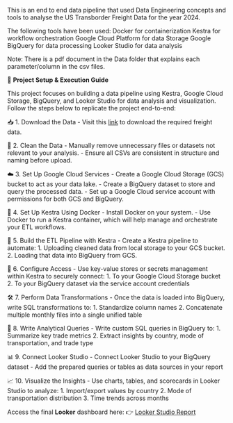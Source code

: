 This is an end to end data pipeline that used Data Engineering concepts and tools to analyse the US Transborder Freight Data for the year 2024.

The following tools have been used:
Docker for containerization
Kestra for workflow orchestration
Google Cloud Platform for data Storage
Google BigQuery for data processing 
Looker Studio for data analysis


Note: There is a pdf document in the Data folder that explains each parameter/column in the csv files.

🚀 **Project Setup & Execution Guide**

This project focuses on building a data pipeline using Kestra, Google Cloud Storage, BigQuery, and Looker Studio for data analysis and visualization. Follow the steps below to replicate the project end-to-end:

📥 1. Download the Data
    - Visit this [link](https://data.bts.gov/stories/s/kijm-95mr) to download the required freight data.

🧹 2. Clean the Data
    - Manually remove unnecessary files or datasets not relevant to your analysis.
    - Ensure all CSVs are consistent in structure and naming before upload.

☁️ 3. Set Up Google Cloud Services
    - Create a Google Cloud Storage (GCS) bucket to act as your data lake.
    - Create a BigQuery dataset to store and query the processed data.
    - Set up a Google Cloud service account with permissions for both GCS and BigQuery.

🐳 4. Set Up Kestra Using Docker
    - Install Docker on your system.
    - Use Docker to run a Kestra container, which will help manage and orchestrate your ETL workflows.

🔄 5. Build the ETL Pipeline with Kestra
    - Create a Kestra pipeline to automate:
      1. Uploading cleaned data from local storage to your GCS bucket.
      2. Loading that data into BigQuery from GCS.

🔐 6. Configure Access
    - Use key-value stores or secrets management within Kestra to securely connect:
      1. To your Google Cloud Storage bucket
      2. To your BigQuery dataset via the service account credentials

🛠️ 7. Perform Data Transformations
    - Once the data is loaded into BigQuery, write SQL transformations to:
      1. Standardize column names
      2. Concatenate multiple monthly files into a single unified table

🧾 8. Write Analytical Queries
    - Write custom SQL queries in BigQuery to:
      1. Summarize key trade metrics
      2. Extract insights by country, mode of transportation, and trade type

📊 9. Connect Looker Studio
    - Connect Looker Studio to your BigQuery dataset
    - Add the prepared queries or tables as data sources in your report

📈 10. Visualize the Insights
    - Use charts, tables, and scorecards in Looker Studio to analyze:
      1. Import/export values by country
      2. Mode of transportation distribution
      3. Time trends across months

Access the final **Looker** dashboard here:
👉 [Looker Studio Report](https://lookerstudio.google.com/reporting/2171fb13-01c7-4e6d-bb76-62f2b5bb964b
)

